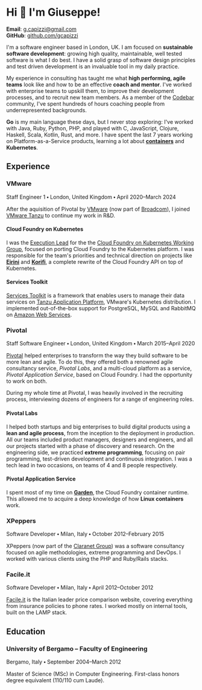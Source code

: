 <head>
  <title>Giuseppe Capizzi</title>
  <meta charset="utf-8">
  <meta name="viewport" content="width=device-width, initial-scale=1">
  <link rel="stylesheet" href="css/normalize.css">
  <link rel="stylesheet" href="css/main.css">
</head>

# Hi 👋 I'm Giuseppe!

**Email**: [g.capizzi@gmail.com](mailto:g.capizzi@gmail.com)\
**GitHub**: [github.com/gcapizzi](https://github.com/gcapizzi)

I'm a software engineer based in London, UK.
I am focused on **sustainable software development**: growing high quality, maintainable, well tested software is what I do best.
I have a solid grasp of software design principles and test driven development is an invaluable tool in my daily practice.

My experience in consulting has taught me what **high performing, agile teams** look like and how to be an effective **coach and mentor**.
I've worked with enterprise teams to upskill them, to improve their development processes, and to recruit new team members.
As a member of the [Codebar](https://codebar.io) community, I've spent hundreds of hours coaching people from underrepresented backgrounds.

**Go** is my main language these days, but I never stop exploring: I've worked with Java, Ruby, Python, PHP, and played with C, JavaScript, Clojure, Haskell, Scala, Kotlin, Rust, and more.
I have spent the last 7 years working on Platform-as-a-Service products, learning a lot about [**containers**](https://github.com/gcapizzi/containers-study-path) and **Kubernetes**.

## Experience

### VMware
<span class="subtitle">Staff Engineer 1 ⬩ London, United Kingdom ⬩ April 2020–March 2024</span>

After the aquisition of Pivotal by [VMware](https://www.vmware.com) (now part of [Broadcom](https://www.broadcom.com/)), I joined [VMware Tanzu](https://tanzu.vmware.com) to continue my work in R&D.

#### Cloud Foundry on Kubernetes

I was the [Execution Lead](https://github.com/cloudfoundry/community/blob/main/toc/ROLES.md) for the the [Cloud Foundry on Kubernetes Working Group](https://github.com/cloudfoundry/community/blob/main/toc/working-groups/cf-on-k8s.md), focused on porting Cloud Foundry to the Kubernetes platform.
I was responsible for the team's priorities and technical direction on projects like [**Eirini**](https://github.com/cloudfoundry/eirini) and [**Korifi**](https://github.com/cloudfoundry/korifi), a complete rewrite of the Cloud Foundry API on top of Kubernetes.

#### Services Toolkit

[Services Toolkit](https://docs.vmware.com/en/Services-Toolkit-for-VMware-Tanzu-Application-Platform/0.9/svc-tlk/overview.html) is a framework that enables users to manage their data services on [Tanzu Application Platform](https://tanzu.vmware.com/application-platform), VMware's Kubernetes distribution.
I implemented out-of-the-box support for PostgreSQL, MySQL and RabbitMQ on [Amazon Web Services](https://aws.amazon.com).

### Pivotal
<span class="subtitle">Staff Software Engineer ⬩ London, United Kingdom ⬩ March 2015–April 2020</span>

[Pivotal](https://pivotal.io) helped enterprises to transform the way they build software to be more lean and agile.
To do this, they offered both a renowned agile consultancy service, _Pivotal Labs_, and a multi-cloud platform as a service, _Pivotal Application Service_, based on Cloud Foundry.
I had the opportunity to work on both.

During my whole time at Pivotal, I was heavily involved in the recruiting process, interviewing dozens of engineers for a range of engineering roles.

#### Pivotal Labs

I helped both startups and big enterprises to build digital products using a **lean and agile process**, from the inception to the deployment in production.
All our teams included product managers, designers and engineers, and all our projects started with a phase of discovery and research.
On the engineering side, we practiced **extreme programming**, focusing on pair programming, test-driven development and continuous integration.
I was a tech lead in two occasions, on teams of 4 and 8 people respectively.

#### Pivotal Application Service

I spent most of my time on [**Garden**](https://github.com/cloudfoundry/garden-runc-release), the Cloud Foundry container runtime.
This allowed me to acquire a deep knowledge of how **Linux containers** work.

### XPeppers
<span class="subtitle">Software Developer ⬩ Milan, Italy ⬩ October 2012–February 2015</span>

XPeppers (now part of the [Claranet Group](https://www.claranet.com)) was a software consultancy focused on agile methodologies, extreme programming and DevOps.
I worked with various clients using the PHP and Ruby/Rails stacks.

### Facile.it
<span class="subtitle">Software Developer ⬩ Milan, Italy ⬩ April 2012–October 2012</span>

[Facile.it](https://facile.it) is the Italian leader price comparison website, covering everything from insurance policies to phone rates.
I worked mostly on internal tools, built on the LAMP stack.

## Education

### University of Bergamo – Faculty of Engineering
<span class="subtitle">Bergamo, Italy ⬩ September 2004–March 2012</span>

Master of Science (MSc) in Computer Engineering.
First-class honors degree equivalent (110/110 cum Laude).
